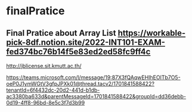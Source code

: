 # finalPratice
Final Pratice about Array List
https://workable-pick-8df.notion.site/2022-INT101-EXAM-fed374bc76b14f5e83ed2ed58fc9ff4c
-----------------------------
http://jblicense.sit.kmutt.ac.th/

https://teams.microsoft.com/l/message/19:87X3fQAqwEHIhEOlTb7O5-oeP0J1ymWGtV3gfpJPXk01@thread.tacv2/1701841588422?tenantId=6f4432dc-20d2-441d-b1db-ac3380ba633d&parentMessageId=1701841588422&groupId=dd36debb-0d19-4ff8-96bd-8e5c3f7d3b99
